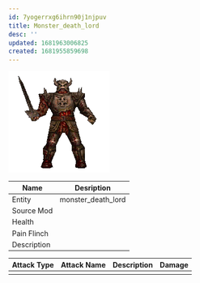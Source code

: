 ```yaml
---
id: 7yogerrxg6ihrn90j1njpuv
title: Monster_death_lord
desc: ''
updated: 1681963006825
created: 1681955859698
---
```

![Monster Picture](assets/img/knight_deathlord.png)

|Name  |Desription|
|------|-------------|
|Entity|monster_death_lord|
|Source Mod||
|Health||
|Pain Flinch||
|Description||

|Attack Type|Attack Name|Description|Damage|
|-----------|-----------|-----------|------|
||||